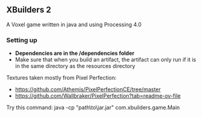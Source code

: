 ## XBuilders 2
A Voxel game written in java and using Processing 4.0

### Setting up
* **Dependencies are in the /dependencies folder**
* Make sure that when you build an artifact, the artifact can only run if it is in the same directory as the resources directory

Textures taken mostly from Pixel Perfection:
* https://github.com/Athemis/PixelPerfectionCE/tree/master
* https://github.com/Wallbraker/PixelPerfection?tab=readme-ov-file


Try this command:
java -cp "path\to\jar.jar" com.xbuilders.game.Main


